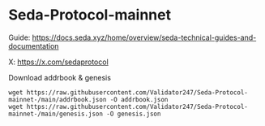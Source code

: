# Seda-Protocol-mainnet

Guide: https://docs.seda.xyz/home/overview/seda-technical-guides-and-documentation

X: https://x.com/sedaprotocol

Download  addrbook & genesis

    wget https://raw.githubusercontent.com/Validator247/Seda-Protocol-mainnet-/main/addrbook.json -O addrbook.json
    wget https://raw.githubusercontent.com/Validator247/Seda-Protocol-mainnet-/main/genesis.json -O genesis.json

        
